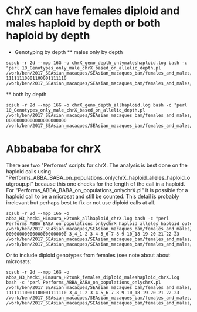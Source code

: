 # ChrX can have females diploid and males haploid by depth or both haploid by depth

* Genotyping by depth
** males only by depth
```
sqsub -r 2d --mpp 16G -o chrX_geno_depth_onlymaleshaploid.log bash -c "perl 10_Genotypes_only_male_chrX_based_on_allelic_depth.pl /work/ben/2017_SEAsian_macaques/SEAsian_macaques_bam/females_and_males/FandM_chrX_BSQR_jointgeno_allsites_filtered.vcf.gz 11111110001100001111110 /work/ben/2017_SEAsian_macaques/SEAsian_macaques_bam/females_and_males/FandM_chrX_BSQR_jointgeno_allsites_filtered_females_and_males_haploid.vcf.gz.tab"
```
** both by depth
```
sqsub -r 2d --mpp 16G -o chrX_geno_depth_allhaploid.log bash -c "perl 10_Genotypes_only_male_chrX_based_on_allelic_depth.pl /work/ben/2017_SEAsian_macaques/SEAsian_macaques_bam/females_and_males/FandM_chrX_BSQR_jointgeno_allsites_filtered.vcf.gz 00000000000000000000000 /work/ben/2017_SEAsian_macaques/SEAsian_macaques_bam/females_and_males/FandM_chrX_BSQR_jointgeno_allsites_filtered_allhaploid.vcf.gz.tab"
```

# Abbababa for chrX

There are two "Performs' scripts for chrX.  The analysis is best done on the haploid calls using "Performs_ABBA_BABA_on_populations_onlychrX_haploid_alleles_haploid_outgroup.pl" because this one checks for the length of the call in a haploid.  For "Performs_ABBA_BABA_on_populations_onlychrX.pl" it is possible for a haploid call to be a microsat and still be counted. This detail is probably irrelevant but perhaps best to fix or not use diploid calls at all.

```
sqsub -r 2d --mpp 16G -o abba_H3_hecki_H1maura_H2tonk_allhaploid_chrX.log bash -c "perl Performs_ABBA_BABA_on_populations_onlychrX_haploid_alleles_haploid_outgroup.pl  /work/ben/2017_SEAsian_macaques/SEAsian_macaques_bam/females_and_males/FandM_chrX_BSQR_jointgeno_allsites_filtered_allhaploid.vcf.gz.tab 00000000000000000000000 3_4_1-2-3-4-5_6-7-8-9-10_18-19-20-21-22-23 /work/ben/2017_SEAsian_macaques/SEAsian_macaques_bam/females_and_males/H3_hecki_H1_maura_H2_tonk_allhaploid_chrX.abbababa /work/ben/2017_SEAsian_macaques/SEAsian_macaques_bam/females_and_males/H3_hecki_H1_maura_H2_tonk_allhaploid_chrX.stats"
```
Or to include diploid genotypes from females (see note about about microsats:

```
sqsub -r 2d --mpp 16G -o abba_H3_hecki_H1maura_H2tonk_females_diploid_maleshaploid_chrX.log bash -c "perl Performs_ABBA_BABA_on_populations_onlychrX.pl /work/ben/2017_SEAsian_macaques/SEAsian_macaques_bam/females_and_males/FandM_chrX_BSQR_jointgeno_allsites_filtered_females_and_males_haploid.vcf.gz.tab 11111110001100001111110 3_4_1-2-3-4-5_6-7-8-9-10_18-19-20-21-22-23 /work/ben/2017_SEAsian_macaques/SEAsian_macaques_bam/females_and_males/H3_hecki_H1_maura_H2_tonk_females_diploid_maleshaploid_chrX.abbababa /work/ben/2017_SEAsian_macaques/SEAsian_macaques_bam/females_and_males/H3_hecki_H1_maura_H2_tonk_females_diploid_maleshaploid_chrX.stats"
```
